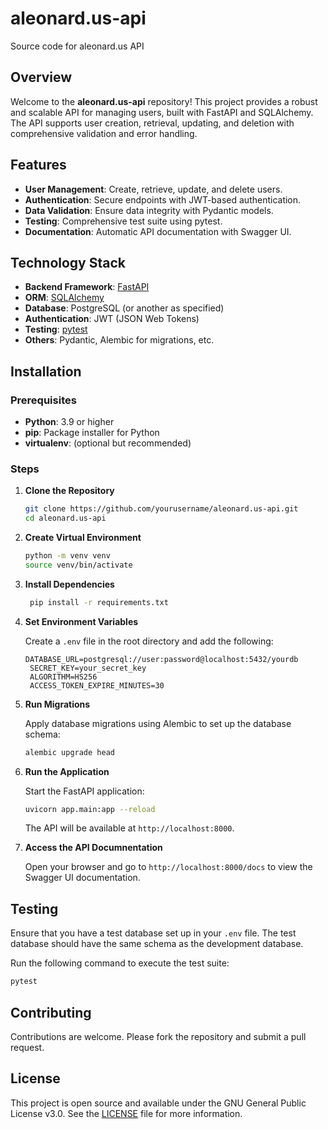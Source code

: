 # aleonard.us-api

Source code for aleonard.us API

## Overview

Welcome to the **aleonard.us-api** repository! This project provides a robust and scalable API for managing users, built with FastAPI and SQLAlchemy. The API supports user creation, retrieval, updating, and deletion with comprehensive validation and error handling.

## Features

- **User Management**: Create, retrieve, update, and delete users.
- **Authentication**: Secure endpoints with JWT-based authentication.
- **Data Validation**: Ensure data integrity with Pydantic models.
- **Testing**: Comprehensive test suite using pytest.
- **Documentation**: Automatic API documentation with Swagger UI.

## Technology Stack

- **Backend Framework**: [FastAPI](https://fastapi.tiangolo.com/)
- **ORM**: [SQLAlchemy](https://www.sqlalchemy.org/)
- **Database**: PostgreSQL (or another as specified)
- **Authentication**: JWT (JSON Web Tokens)
- **Testing**: [pytest](https://docs.pytest.org/en/stable/)
- **Others**: Pydantic, Alembic for migrations, etc.

## Installation

### Prerequisites

- **Python**: 3.9 or higher
- **pip**: Package installer for Python
- **virtualenv**: (optional but recommended)

### Steps

1. **Clone the Repository**

   ```bash
   git clone https://github.com/yourusername/aleonard.us-api.git
   cd aleonard.us-api

2. **Create Virtual Environment**

   ```bash
   python -m venv venv
   source venv/bin/activate

3. **Install Dependencies**

   ```bash
    pip install -r requirements.txt

4. **Set Environment Variables**

   Create a `.env` file in the root directory and add the following:

   ```plaintext
   DATABASE_URL=postgresql://user:password@localhost:5432/yourdb
    SECRET_KEY=your_secret_key
    ALGORITHM=HS256
    ACCESS_TOKEN_EXPIRE_MINUTES=30
   ```

5. **Run Migrations**

    Apply database migrations using Alembic to set up the database schema:

    ```bash
    alembic upgrade head

6. **Run the Application**

    Start the FastAPI application:

    ```bash
    uvicorn app.main:app --reload
    ```
    The API will be available at `http://localhost:8000`.


7. **Access the API Documnentation**

    Open your browser and go to `http://localhost:8000/docs` to view the Swagger UI documentation.

## Testing
Ensure that you have a test database set up in your `.env` file. The test database should have the same schema as the development database.

Run the following command to execute the test suite:

```bash
pytest
```
## Contributing
Contributions are welcome. Please fork the repository and submit a pull request.

## License
This project is open source and available under the GNU General Public License v3.0. See the [LICENSE](LICENSE) file for more information.
